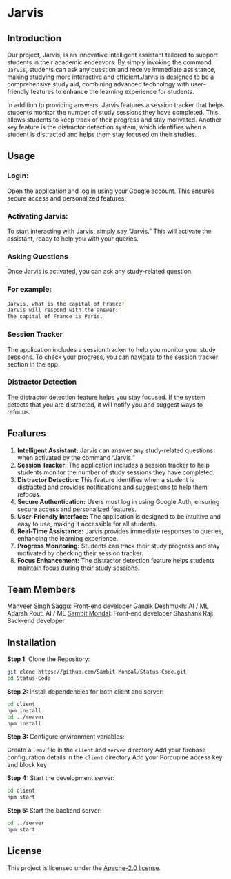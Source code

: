 # Jarvis

## Introduction
Our project, Jarvis, is an innovative intelligent assistant tailored to support students in their academic endeavors. By simply invoking the command `Jarvis`, students can ask any question and receive immediate assistance, making studying more interactive and efficient.Jarvis is designed to be a comprehensive study aid, combining advanced technology with user-friendly features to enhance the learning experience for students. 


In addition to providing answers, Jarvis features a session tracker that helps students monitor the number of study sessions they have completed. This allows students to keep track of their progress and stay motivated. Another key feature is the distractor detection system, which identifies when a student is distracted and helps them stay focused on their studies.
<br>

## Usage

### Login:
Open the application and log in using your Google account. This ensures secure access and personalized features.

### Activating Jarvis:
To start interacting with Jarvis, simply say  “Jarvis.” This will activate the assistant, ready to help you with your queries.

### Asking Questions
Once Jarvis is activated, you can ask any study-related question.

### For example:

```bash
Jarvis, what is the capital of France?
Jarvis will respond with the answer:
The capital of France is Paris.
```

### Session Tracker
The application includes a session tracker to help you monitor your study sessions. To check your progress, you can navigate to the session tracker section in the app.

### Distractor Detection
The distractor detection feature helps you stay focused. If the system detects that you are distracted, it will notify you and suggest ways to refocus.


## Features

1. <strong>Intelligent Assistant:</strong> Jarvis can answer any study-related questions when activated by the command “Jarvis.”
2. <strong>Session Tracker:</strong> The application includes a session tracker to help students monitor the number of study sessions they have completed.
3. <strong>Distractor Detection:</strong> This feature identifies when a student is distracted and provides notifications and suggestions to help them refocus.
4. <strong>Secure Authentication:</strong> Users must log in using Google Auth, ensuring secure access and personalized features.
5. <strong>User-Friendly Interface:</strong> The application is designed to be intuitive and easy to use, making it accessible for all students.
6. <strong>Real-Time Assistance:</strong> Jarvis provides immediate responses to queries, enhancing the learning experience.
7. <strong>Progress Monitoring:</strong> Students can track their study progress and stay motivated by checking their session tracker.
8. <strong>Focus Enhancement:</strong> The distractor detection feature helps students maintain focus during their study sessions.

## Team Members
[Manveer Singh Saggu](https://linkedin.com/in/): Front-end developer
Ganaik Deshmukh: AI / ML
Adarsh Rout: AI / ML
[Sambit Mondal](https://linkedin.com/sambitm02): Front-end developer 
Shashank Raj: Back-end developer

## Installation

<strong>Step 1:</strong> Clone the Repository:

```bash
git clone https://github.com/Sambit-Mondal/Status-Code.git
cd Status-Code
```
<strong>Step 2:</strong> Install dependencies for both client and server:

```bash
cd client
npm install
cd ../server
npm install
```

<strong>Step 3:</strong> Configure environment variables:

Create a `.env` file in the `client` and `server` directory
Add your firebase configuration details in the `client` directory 
Add your Porcupine access key and block key

<strong>Step 4:</strong> Start the development server:

```bash
cd client
npm start
```

<strong>Step 5:</strong> Start the backend server:
```bash
cd ../server
npm start
```


## License

This project is licensed under the [Apache-2.0 license](https://github.com/Ganaik2004/Jarvis/blob/main/LICENSE).
